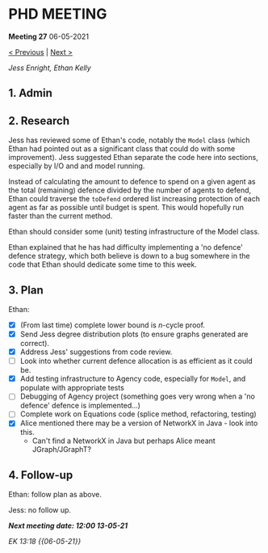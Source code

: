 # PHD MEETING

__Meeting 27__
06-05-2021

[< Previous](../04-21/26_29-04-21.md) | [Next >](../05-21/28_13-04-21.md)

_Jess Enright,_
_Ethan Kelly_


## 1. Admin


## 2. Research

Jess has reviewed some of Ethan's code, notably the `Model` class (which Ethan had pointed out as a significant class that could do with some improvement). Jess suggested Ethan separate the code here into sections, especially by I/O and and model running.

Instead of calculating the amount to defence to spend on a given agent as the total (remaining) defence divided by the number of agents to defend, Ethan could traverse the `toDefend` ordered list increasing protection of each agent as far as possible until budget is spent. This would hopefully run faster than the current method.

Ethan should consider some (unit) testing infrastructure of the Model class.

Ethan explained that he has had difficulty implementing a 'no defence' defence strategy, which both believe is down to a bug somewhere in the code that Ethan should dedicate some time to this week.


## 3. Plan

Ethan:
- [X] (From last time) complete lower bound is $n$-cycle proof.
- [X] Send Jess degree distribution plots (to ensure graphs generated are correct).
- [X] Address Jess' suggestions from code review.
- [ ] Look into whether current defence allocation is as efficient as it could be.
- [X] Add testing infrastructure to Agency code, especially for `Model`, and populate with appropriate tests
- [ ] Debugging of Agency project (something goes very wrong when a 'no defence' defence is implemented...)
- [ ] Complete work on Equations code (splice method, refactoring, testing)
- [X] Alice mentioned there may be a version of NetworkX in Java - look into this.
    - Can't find a NetworkX in Java but perhaps Alice meant JGraph/JGraphT?


## 4. Follow-up

Ethan: follow plan as above.

Jess: no follow up.


**_Next meeting date: 12:00 13-05-21_**



_EK 13:18 {{06-05-21}}_
